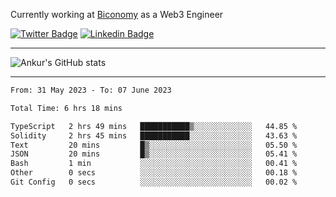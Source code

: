 Currently working at [Biconomy](https://biconomy.io/) as a Web3 Engineer

 [![Twitter Badge](https://img.shields.io/badge/-@ankurdubey521-1ca0f1?style=flat-square&labelColor=1ca0f1&logo=twitter&logoColor=white&link=https://twitter.com/ankurdubey521)](https://twitter.com/ankurdubey521) [![Linkedin Badge](https://img.shields.io/badge/-ankurdubey521-blue?style=flat-square&logo=Linkedin&logoColor=white&link=https://www.linkedin.com/in/ankurdubey521/)](https://www.linkedin.com/in/ankurdubey521/)

<hr/>

![Ankur's GitHub stats](https://github-readme-stats.vercel.app/api?username=ankurdubey521&count_private=true&theme=radical)

<hr/>

<!--START_SECTION:waka-->

```txt
From: 31 May 2023 - To: 07 June 2023

Total Time: 6 hrs 18 mins

TypeScript   2 hrs 49 mins   ███████████▒░░░░░░░░░░░░░   44.85 %
Solidity     2 hrs 45 mins   ███████████░░░░░░░░░░░░░░   43.63 %
Text         20 mins         █▒░░░░░░░░░░░░░░░░░░░░░░░   05.50 %
JSON         20 mins         █▒░░░░░░░░░░░░░░░░░░░░░░░   05.41 %
Bash         1 min           ░░░░░░░░░░░░░░░░░░░░░░░░░   00.41 %
Other        0 secs          ░░░░░░░░░░░░░░░░░░░░░░░░░   00.18 %
Git Config   0 secs          ░░░░░░░░░░░░░░░░░░░░░░░░░   00.02 %
```

<!--END_SECTION:waka-->
